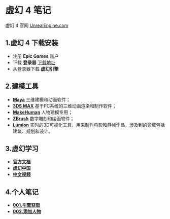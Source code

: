 # 虚幻 4 笔记

 虚幻 4 官网 [UnrealEngine.com](https://www.UnrealEngine.com)


## 1.虚幻 4 下载安装

- 注册 **Epic Games** 账户
- 下载 **登录器**  [下载地址](https://www.unrealengine.com/zh-CN/what-is-unreal-engine-4)
- 从登录器下载 **虚幻引擎**


## 2.建模工具

- [**Maya**](http://www.autodesk.com/products/maya/free-trial) 三维建模和动画软件；
- [**3DS MAX**](http://www.autodesk.com/products/3ds-max/overview) 基于PC系统的三维动画渲染和制作软件；
- [**MakeHuman**](http://www.makehuman.org/download.php) 人物建模专用；
- [**ZBrush**](http://www.zbrushchina.com/zbrush/downloadcenter/) 数字雕刻和绘画软件；
- [**Lumion**](https://lumion3d.com/product.html) 实时的3D可视化工具，用来制作电影和静帧作品，涉及到的领域包括建筑、规划和设计。


## 3.虚幻学习

- [**官方文档**](https://docs.unrealengine.com/latest/CHN/GettingStarted/Terminology/index.html) 
- [**虚幻中国**](http://www.unrealchina.com/portal.php)
- [**中文视频**](http://i.youku.com/i/UMzE2NDk2OTIw)

## 4.个人笔记

- [**001.引擎获取**](UnrealEngine/blob/master/Note/001.引擎获取.md) 
- [**002.添加人物**](UnrealEngine/blob/master/Note/002.添加人物.md) 


